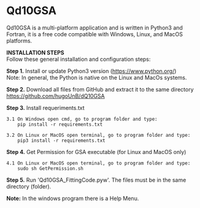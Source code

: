 # Qd10GSA
Qd10GSA is a multi-platform application and is written in Python3 and Fortran, it is a free code compatible with Windows, Linux, and MacOS platforms. 

<b> INSTALLATION STEPS </b><br />
Follow these general installation and configuration steps:

<b>Step 1.</b> Install or update Python3 version (https://www.python.org/) <br />
        Note: In general, the Python is native on the Linux and MacOs systems. 

<b>Step 2.</b> Download all files from GitHub and extract it to the same directory <br />
    https://github.com/hugoUnB/dQ10GSA

<b>Step 3.</b> Install requeriments.txt

	3.1 On Windows open cmd, go to program folder and type:		
		pip install -r requirements.txt
		
	3.2 On Linux or MacOS open terminal, go to program folder and type:	
		pip3 install -r requirements.txt

<b>Step 4.</b> Get Permission for GSA executable (for Linux and MacOS only)
	
	4.1 On Linux or MacOS open terminal, go to program folder and type:
		sudo sh GetPermission.sh
		
<b>Step 5.</b> Run 'Qd10GSA_FittingCode.pyw'. The files must be in the same directory (folder).<br />

<b>Note:</b> In the windows program there is a Help Menu.

